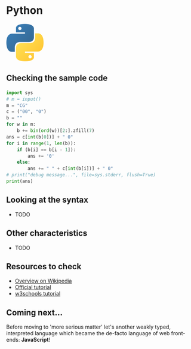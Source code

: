 # Python

![Python](../pic/Python.png)

## Checking the sample code

```python runnable
import sys
# m = input()
m = "CG"
c = ("00", "0")
b = ""
for w in m:
    b += bin(ord(w))[2:].zfill(7)
ans = c[int(b[0])] + " 0"
for i in range(1, len(b)):
    if (b[i] == b[i - 1]):
        ans += '0'
    else:
        ans += " " + c[int(b[i])] + " 0"
# print("debug message...", file=sys.stderr, flush=True)
print(ans)
```

## Looking at the syntax

- TODO

## Other characteristics

- TODO

## Resources to check

- [Overview on Wikipedia](https://en.wikipedia.org/wiki/Python_(programming_language))
- [Official tutorial](https://docs.python.org/3/tutorial/index.html)
- [w3schools tutorial](https://www.w3schools.com/python/)

## Coming next...

Before moving to 'more serious matter' let's another weakly typed, interpreted language which became the de-facto language of web front-ends: **JavaScript**!
